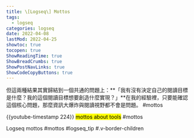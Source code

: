 ```yaml
---
title: \[Logseq\] Mottos
tags:
  - logseq
categories: logseq
date: 2022-04-08
lastMod: 2022-04-25
showtoc: true
tocopen: true
ShowReadingTime: true
ShowBreadCrumbs: true
ShowPostNavLinks: true
ShowCodeCopyButtons: true
---
```


但這兩種結果其實歸結到一個共通的問題上：**「我有沒有決定自己的閱讀目標是什麼？我的這個閱讀目標想要創造什麼實現？」**在我的經驗裡，只要能確認這個核心問題，那麼資訊大爆炸與閱讀視野都不會是問題。 #mottos

{{youtube-timestamp 224}} <mark class='orange'>mottos about tools</mark> #mottos

Logseq mottos #mottos #logseq_tip #.v-border-children
